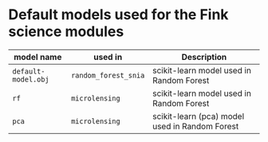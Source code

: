 # Default models used for the Fink science modules

| model name | used in | Description |
|------------|---------|-------------|
| `default-model.obj` | `random_forest_snia` | scikit-learn model used in Random Forest |
| `rf` | `microlensing` | scikit-learn model used in Random Forest |
| `pca` | `microlensing` | scikit-learn (pca) model used in Random Forest |
